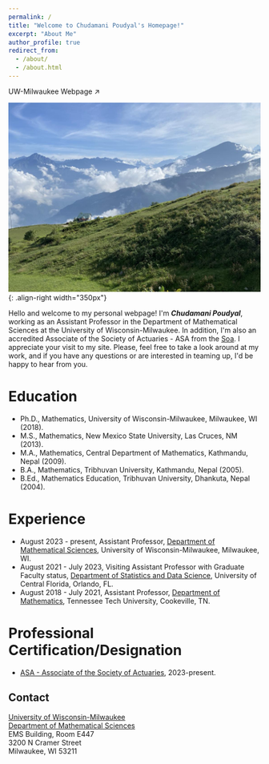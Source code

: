 ```yaml
---
permalink: /
title: "Welcome to Chudamani Poudyal's Homepage!" 
excerpt: "About Me"
author_profile: true
redirect_from: 
  - /about/
  - /about.html
---
```


<!-- <a href="https://uwm.edu/math/people/poudyal-chudamani/">UW-Milwaukee Webpage</a> -->
<a href="https://uwm.edu/math/people/poudyal-chudamani/" target="_blank" style="text-decoration: none;">UW-Milwaukee Webpage &#8599;</a>

<!-- ![Editing a markdown file for a talk](/images/pyramid2.png){: .align-right width="350px"} -->
![Editing a markdown file for a talk](/images/PT2.jpg){: .align-right width="350px"}
<!--- ![Editing a markdown file for a talk](/images/PT2.jpg) --->
Hello and welcome to my personal webpage! I'm _**Chudamani Poudyal**_, working as an Assistant Professor in the Department of Mathematical Sciences at the University of Wisconsin-Milwaukee. In addition, I'm also an accredited Associate of the Society of Actuaries - ASA from the <a href="https://www.soa.org/">Soa<a>. I appreciate your visit to my site. Please, feel free to take a look around at my work, and if you have any questions or are interested in teaming up, I'd be happy to hear from you.

Education
=====
- Ph.D., Mathematics, University of Wisconsin-Milwaukee, Milwaukee, WI (2018).
- M.S., Mathematics, New Mexico State University, Las Cruces, NM (2013).
- M.A., Mathematics, Central Department of Mathematics, Kathmandu, Nepal (2009).
- B.A., Mathematics, Tribhuvan University, Kathmandu, Nepal (2005). 
- B.Ed., Mathematics Education, Tribhuvan University, Dhankuta, Nepal (2004).
  
Experience
=====
- August 2023 - present, Assistant Professor, [Department of Mathematical Sciences](https://uwm.edu/math/), University of Wisconsin-Milwaukee, Milwaukee, WI. 
- August 2021 - July 2023, Visiting Assistant Professor with Graduate Faculty status, [Department of Statistics and Data Science](https://sciences.ucf.edu/statistics/), University of Central Florida, Orlando, FL.
- August 2018 - July 2021, Assistant Professor, [Department of Mathematics](https://www.tntech.edu/cas/math/), Tennessee Tech University, Cookeville, TN.

Professional Certification/Designation
=====
- [ASA - Associate of the Society of Actuaries](https://www.soa.org/Education/Exam-Req/edu-asa-req.aspx), 2023-present.

Contact
-------
[University of Wisconsin-Milwaukee](https://uwm.edu/) \
[Department of Mathematical Sciences](https://uwm.edu/math/) \
EMS Building, Room E447 \
3200 N Cramer Street \
Milwaukee, WI 53211
